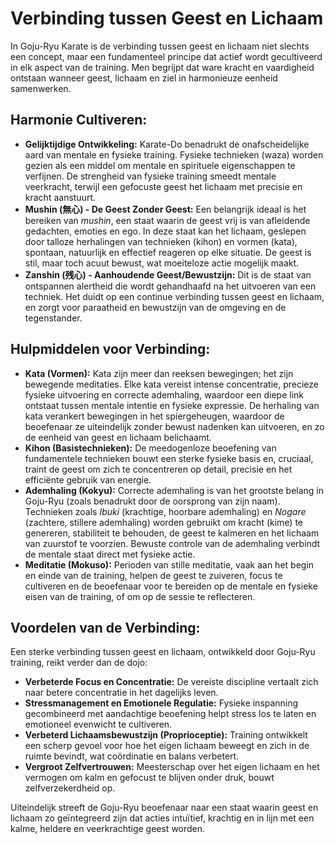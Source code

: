 # Verbinding tussen Geest en Lichaam

In Goju-Ryu Karate is de verbinding tussen geest en lichaam niet slechts een concept, maar een fundamenteel principe dat actief wordt gecultiveerd in elk aspect van de training. Men begrijpt dat ware kracht en vaardigheid ontstaan wanneer geest, lichaam en ziel in harmonieuze eenheid samenwerken.

## Harmonie Cultiveren:

*   **Gelijktijdige Ontwikkeling:** Karate-Do benadrukt de onafscheidelijke aard van mentale en fysieke training. Fysieke technieken (waza) worden gezien als een middel om mentale en spirituele eigenschappen te verfijnen. De strengheid van fysieke training smeedt mentale veerkracht, terwijl een gefocuste geest het lichaam met precisie en kracht aanstuurt.
*   **Mushin (無心) - De Geest Zonder Geest:** Een belangrijk ideaal is het bereiken van *mushin*, een staat waarin de geest vrij is van afleidende gedachten, emoties en ego. In deze staat kan het lichaam, geslepen door talloze herhalingen van technieken (kihon) en vormen (kata), spontaan, natuurlijk en effectief reageren op elke situatie. De geest is stil, maar toch acuut bewust, wat moeiteloze actie mogelijk maakt.
*   **Zanshin (残心) - Aanhoudende Geest/Bewustzijn:** Dit is de staat van ontspannen alertheid die wordt gehandhaafd na het uitvoeren van een techniek. Het duidt op een continue verbinding tussen geest en lichaam, en zorgt voor paraatheid en bewustzijn van de omgeving en de tegenstander.

## Hulpmiddelen voor Verbinding:

*   **Kata (Vormen):** Kata zijn meer dan reeksen bewegingen; het zijn bewegende meditaties. Elke kata vereist intense concentratie, precieze fysieke uitvoering en correcte ademhaling, waardoor een diepe link ontstaat tussen mentale intentie en fysieke expressie. De herhaling van kata verankert bewegingen in het spiergeheugen, waardoor de beoefenaar ze uiteindelijk zonder bewust nadenken kan uitvoeren, en zo de eenheid van geest en lichaam belichaamt.
*   **Kihon (Basistechnieken):** De meedogenloze beoefening van fundamentele technieken bouwt een sterke fysieke basis en, cruciaal, traint de geest om zich te concentreren op detail, precisie en het efficiënte gebruik van energie.
*   **Ademhaling (Kokyu):** Correcte ademhaling is van het grootste belang in Goju-Ryu (zoals benadrukt door de oorsprong van zijn naam). Technieken zoals *Ibuki* (krachtige, hoorbare ademhaling) en *Nogare* (zachtere, stillere ademhaling) worden gebruikt om kracht (kime) te genereren, stabiliteit te behouden, de geest te kalmeren en het lichaam van zuurstof te voorzien. Bewuste controle van de ademhaling verbindt de mentale staat direct met fysieke actie.
*   **Meditatie (Mokuso):** Perioden van stille meditatie, vaak aan het begin en einde van de training, helpen de geest te zuiveren, focus te cultiveren en de beoefenaar voor te bereiden op de mentale en fysieke eisen van de training, of om op de sessie te reflecteren.

## Voordelen van de Verbinding:

Een sterke verbinding tussen geest en lichaam, ontwikkeld door Goju-Ryu training, reikt verder dan de dojo:

*   **Verbeterde Focus en Concentratie:** De vereiste discipline vertaalt zich naar betere concentratie in het dagelijks leven.
*   **Stressmanagement en Emotionele Regulatie:** Fysieke inspanning gecombineerd met aandachtige beoefening helpt stress los te laten en emotioneel evenwicht te cultiveren.
*   **Verbeterd Lichaamsbewustzijn (Proprioceptie):** Training ontwikkelt een scherp gevoel voor hoe het eigen lichaam beweegt en zich in de ruimte bevindt, wat coördinatie en balans verbetert.
*   **Vergroot Zelfvertrouwen:** Meesterschap over het eigen lichaam en het vermogen om kalm en gefocust te blijven onder druk, bouwt zelfverzekerdheid op.

Uiteindelijk streeft de Goju-Ryu beoefenaar naar een staat waarin geest en lichaam zo geïntegreerd zijn dat acties intuïtief, krachtig en in lijn met een kalme, heldere en veerkrachtige geest worden. 